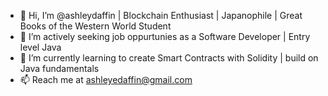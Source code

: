 - 👋 Hi, I’m @ashleydaffin | Blockchain Enthusiast | Japanophile | Great Books of the Western World Student 
- 👀 I’m actively seeking job oppurtunies as a Software Developer | Entry level Java
- 🌱 I’m currently learning to create Smart Contracts with Solidity | build on Java fundamentals
- 📫 Reach me at ashleyedaffin@gmail.com

<!---
ashleydaffin/ashleydaffin is a ✨ special ✨ repository because its `README.md` (this file) appears on your GitHub profile.
You can click the Preview link to take a look at your changes.
--->
